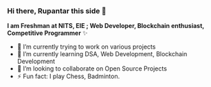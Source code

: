 ### Hi there, Rupantar this side 👋


**I am Freshman at NITS, EIE ; Web Developer, Blockchain enthusiast, Competitive Programmer**  ✨ 


- 🔭 I’m currently trying to work on various projects
- 🌱 I’m currently learning DSA, Web Development, Blockchain Development
- 👯 I’m looking to collaborate on Open Source Projects
- ⚡ Fun fact: I play Chess, Badminton.


